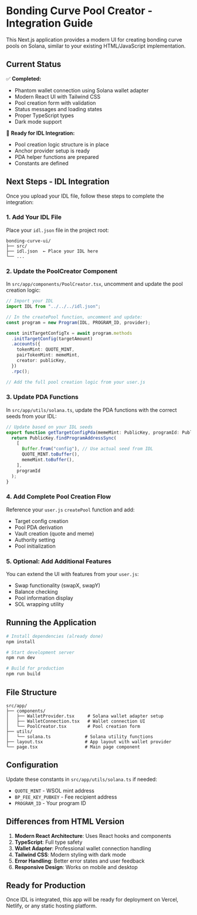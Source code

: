 # Bonding Curve Pool Creator - Integration Guide

This Next.js application provides a modern UI for creating bonding curve pools on Solana, similar to your existing HTML/JavaScript implementation.

## Current Status

✅ **Completed:**

- Phantom wallet connection using Solana wallet adapter
- Modern React UI with Tailwind CSS
- Pool creation form with validation
- Status messages and loading states
- Proper TypeScript types
- Dark mode support

🔄 **Ready for IDL Integration:**

- Pool creation logic structure is in place
- Anchor provider setup is ready
- PDA helper functions are prepared
- Constants are defined

## Next Steps - IDL Integration

Once you upload your IDL file, follow these steps to complete the integration:

### 1. Add Your IDL File

Place your `idl.json` file in the project root:

```
bonding-curve-ui/
├── src/
├── idl.json  ← Place your IDL here
└── ...
```

### 2. Update the PoolCreator Component

In `src/app/components/PoolCreator.tsx`, uncomment and update the pool creation logic:

```typescript
// Import your IDL
import IDL from "../../../idl.json";

// In the createPool function, uncomment and update:
const program = new Program(IDL, PROGRAM_ID, provider);

const initTargetConfigTx = await program.methods
  .initTargetConfig(targetAmount)
  .accounts({
    tokenMint: QUOTE_MINT,
    pairTokenMint: memeMint,
    creator: publicKey,
  })
  .rpc();

// Add the full pool creation logic from your user.js
```

### 3. Update PDA Functions

In `src/app/utils/solana.ts`, update the PDA functions with the correct seeds from your IDL:

```typescript
// Update based on your IDL seeds
export function getTargetConfigPda(memeMint: PublicKey, programId: PublicKey) {
  return PublicKey.findProgramAddressSync(
    [
      Buffer.from("config"), // Use actual seed from IDL
      QUOTE_MINT.toBuffer(),
      memeMint.toBuffer(),
    ],
    programId
  );
}
```

### 4. Add Complete Pool Creation Flow

Reference your `user.js` `createPool` function and add:

- Target config creation
- Pool PDA derivation
- Vault creation (quote and meme)
- Authority setting
- Pool initialization

### 5. Optional: Add Additional Features

You can extend the UI with features from your `user.js`:

- Swap functionality (swapX, swapY)
- Balance checking
- Pool information display
- SOL wrapping utility

## Running the Application

```bash
# Install dependencies (already done)
npm install

# Start development server
npm run dev

# Build for production
npm run build
```

## File Structure

```
src/app/
├── components/
│   ├── WalletProvider.tsx     # Solana wallet adapter setup
│   ├── WalletConnection.tsx   # Wallet connection UI
│   └── PoolCreator.tsx        # Pool creation form
├── utils/
│   └── solana.ts             # Solana utility functions
├── layout.tsx                # App layout with wallet provider
└── page.tsx                  # Main page component
```

## Configuration

Update these constants in `src/app/utils/solana.ts` if needed:

- `QUOTE_MINT` - WSOL mint address
- `BP_FEE_KEY_PUBKEY` - Fee recipient address
- `PROGRAM_ID` - Your program ID

## Differences from HTML Version

1. **Modern React Architecture**: Uses React hooks and components
2. **TypeScript**: Full type safety
3. **Wallet Adapter**: Professional wallet connection handling
4. **Tailwind CSS**: Modern styling with dark mode
5. **Error Handling**: Better error states and user feedback
6. **Responsive Design**: Works on mobile and desktop

## Ready for Production

Once IDL is integrated, this app will be ready for deployment on Vercel, Netlify, or any static hosting platform.
